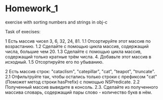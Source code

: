 # Homework_1
exercise with sorting numbers and strings in obj-c

Task of execises:

1 Есть массив чисел 3, 6, 32, 24, 81.
1.1 Отсортируйте этот массив по возрастанию.
1.2 Сделайте с помощью цикла массив, содержащий числа, большие чем 20.
1.3 Сделайте с помощью цикла массив, содержащий только кратные трём числа. 4. Добавьте этот массив в исходный.
1.5 Отсортируйте его по убыванию.

2 Есть массив строк: "cataclism", "catepillar", "cat", "teapot", "truncate".
2.1 Отфильтруйте так, чтобы остались только строки с префиксом "cat" (Поможет метод строки hasPrefix) с помощью NSPredicate.
2.2 Полученный массив выведите в консоль.
2.3. Сделайте из полученного массива словарь, содержащий пары слово - количество букв в нём.

